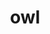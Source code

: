 ---
layout: smileys&emotion
title: owl
emoji: owl
permalink: 🦉.html
image: assets/img/3moji/owl.png
---